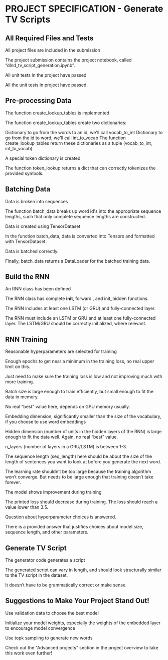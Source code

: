 # PROJECT SPECIFICATION - Generate TV Scripts

## All Required Files and Tests

All project files are included in the submission

The project submission contains the project notebook, called “dlnd_tv_script_generation.ipynb”.

All unit tests in the project have passed

All the unit tests in project have passed.

## Pre-processing Data

The function create_lookup_tables is implemented

The function create_lookup_tables create two dictionaries:

Dictionary to go from the words to an id, we'll call vocab_to_int
Dictionary to go from the id to word, we'll call int_to_vocab
The function create_lookup_tables return these dictionaries as a tuple (vocab_to_int, int_to_vocab).

A special token dictionary is created

The function token_lookup returns a dict that can correctly tokenizes the provided symbols.

## Batching Data

Data is broken into sequences

The function batch_data breaks up word id's into the appropriate sequence lengths, such that only complete sequence lengths are constructed.

Data is created using TensorDataset

In the function batch_data, data is converted into Tensors and formatted with TensorDataset.

Data is batched correctly.

Finally, batch_data returns a DataLoader for the batched training data.

## Build the RNN

An RNN class has been defined

The RNN class has complete __init__, forward , and init_hidden functions.

The RNN includes at least one LSTM (or GRU) and fully-connected layer.

The RNN must include an LSTM or GRU and at least one fully-connected layer. The LSTM/GRU should be correctly initialized, where relevant.

## RNN Training

Reasonable hyperparameters are selected for training

Enough epochs to get near a minimum in the training loss, no real upper limit on this. 

Just need to make sure the training loss is low and not improving much with more training.

Batch size is large enough to train efficiently, but small enough to fit the data in memory. 

No real “best” value here, depends on GPU memory usually.

Embedding dimension, significantly smaller than the size of the vocabulary, if you choose to use word embeddings

Hidden dimension (number of units in the hidden layers of the RNN) is large enough to fit the data well. Again, no real “best” value.

n_layers (number of layers in a GRU/LSTM) is between 1-3.

The sequence length (seq_length) here should be about the size of the length of sentences you want to look at before you generate the next word.

The learning rate shouldn’t be too large because the training algorithm won’t converge. But needs to be large enough that training doesn’t take forever.

The model shows improvement during training

The printed loss should decrease during training. The loss should reach a value lower than 3.5.

Question about hyperparameter choices is answered.

There is a provided answer that justifies choices about model size, sequence length, and other parameters.

## Generate TV Script

The generator code generates a script

The generated script can vary in length, and should look structurally similar to the TV script in the dataset.

It doesn’t have to be grammatically correct or make sense.

## Suggestions to Make Your Project Stand Out!

Use validation data to choose the best model

Initialize your model weights, especially the weights of the embedded layer to encourage model convergence

Use topk sampling to generate new words

Check out the "Advanced projects" section in the project overview to take this work even further!